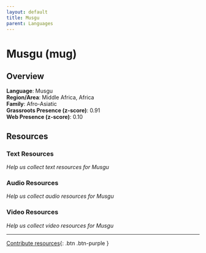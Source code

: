 ```yaml
---
layout: default
title: Musgu
parent: Languages
---
```


# Musgu (mug)

## Overview

**Language**: Musgu  
**Region/Area**: Middle Africa, Africa  
**Family**: Afro-Asiatic  
**Grassroots Presence (z-score)**: 0.91  
**Web Presence (z-score)**: 0.10  

## Resources

### Text Resources
*Help us collect text resources for Musgu*

### Audio Resources
*Help us collect audio resources for Musgu*

### Video Resources
*Help us collect video resources for Musgu*

---

[Contribute resources](https://forms.office.com/e/1SfLJx3u1r){: .btn .btn-purple }
